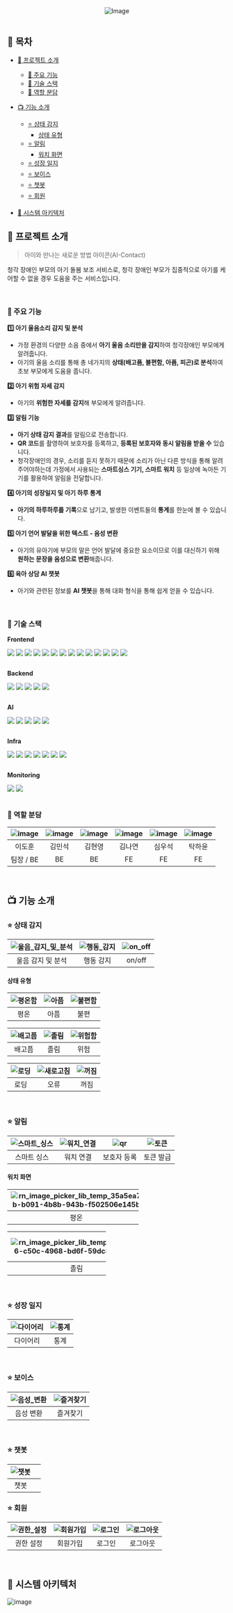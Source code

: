  <div style="text-align: center;">
  <img src="https://hackmd.io/_uploads/SyHoZsDXC.png" alt="Image">
</div>


<br/>

## 👶 목차
- [🎯 프로젝트 소개](#🎯-프로젝트-소개)
    - [🔎 주요 기능](#🔎-주요-기능)
    - [🔧 기술 스택](#🔧-기술-스택)
    - [💖 역할 분담](#💖-역할-분담)
- [📺 기능 소개](#📺-기능-소개)
  - [⭐ 상태 감지](#⭐-상태-감지)
    - [상태 유형](#상태-유형)
  - [⭐ 알림](#⭐-알림)
    - [워치 화면](#워치-화면)
  - [⭐ 성장 일지](#⭐-성장-일지)
  - [⭐ 보이스](#⭐-보이스)
  - [⭐ 챗봇](#⭐-챗봇)
  - [⭐ 회원](#⭐-회원)

- [💾 시스템 아키텍처](#💾-시스템-아키텍처)

## 🎯 프로젝트 소개
> 아이와 만나는 새로운 방법 아이콘(AI-Contact)

청각 장애인 부모의 아기 돌봄 보조 서비스로, 청각 장애인 부모가 집중적으로 아기를 케어할 수 없을 경우 도움을 주는 서비스입니다.

<br/>

### 🔎 주요 기능
**1️⃣ 아기 울음소리 감지 및 분석**

- 가정 환경의 다양한 소음 중에서 **아기 울음 소리만을 감지**하여 청각장애인 부모에게 알려줍니다.
- 아기의 울음 소리를 통해 총 네가지의 **상태(배고픔, 불편함, 아픔, 피곤)로 분석**하여 초보 부모에게 도움을 줍니다.

**2️⃣ 아기 위험 자세 감지**

- 아기의 **위험한 자세를 감지**해 부모에게 알려줍니다.

**3️⃣ 알림 기능**

- **아기 상태 감지 결과**를 알림으로 전송합니다.
- **QR 코드**를 촬영하여 보호자를 등록하고, **등록된 보호자와 동시 알림을 받을 수** 있습니다.
- 청각장애인의 경우, 소리를 듣지 못하기 때문에 소리가 아닌 다른 방식을 통해 알려주어야하는데 가정에서 사용되는 **스마트싱스 기기, 스마트 워치** 등 일상에 녹아든 기기를 활용하여 알림을 전달합니다.

**4️⃣ 아기의 성장일지 및 아기 하루 통계**

- **아기의 하루하루를 기록**으로 남기고, 발생한 이벤트들의 **통계**를 한눈에 볼 수 있습니다.


**5️⃣ 아기 언어 발달을 위한 텍스트 - 음성 변환**

- 아기의 유아기에 부모의 말은 언어 발달에 중요한 요소이므로 이를 대신하기 위해 **원하는 문장을 음성으로 변환**해줍니다.


**6️⃣ 육아 상담 AI 챗봇**

- 아기와 관련된 정보를 **AI 챗봇**을 통해 대화 형식을 통해 쉽게 얻을 수 있습니다.

<br/>

### 🔧 기술 스택

**Frontend**

<div style="display:flex; flex-wrap:wrap; gap:4px">
<img src="https://img.shields.io/badge/React-61DAFB?style=for-the-badge&amp;logo=React&amp;logoColor=white">
<img src="https://img.shields.io/badge/Typescript-3178C6?style=for-the-badge&amp;logo=Typescript&amp;logoColor=white">
<img src="https://img.shields.io/badge/Flutter-02569B?style=for-the-badge&logo=flutter&logoColor=white"/>
<img src="https://img.shields.io/badge/Tailwind CSS-06B6D4?style=for-the-badge&amp;logo=Tailwind CSS&amp;logoColor=white">
<img src="https://img.shields.io/badge/React Query-FF4154?style=for-the-badge&amp;logo=reactquery&amp;logoColor=white">
<img src="https://img.shields.io/badge/Zustand-443E38?style=for-the-badge&amp;logo=&amp;logoColor=white">
<img src="https://img.shields.io/badge/React Router-CA4245?style=for-the-badge&amp;logo=reactrouter&amp;logoColor=white">
<img src="https://img.shields.io/badge/Zustand-FF4154?style=for-the-badge&amp;logo=reactquery&amp;logoColor=white">
<img src="https://img.shields.io/badge/vite-646CFF?style=for-the-badge&logo=vite&logoColor=white">
<img src="https://img.shields.io/badge/PWA-5A0FC8?style=for-the-badge&amp;logo=pwa&amp;logoColor=white">
<img src="https://img.shields.io/badge/Firebase-FFCA28?style=for-the-badge&amp;logo=firebase&amp;logoColor=white">
<img src="https://img.shields.io/badge/Web Bluetooth-0082FC?style=for-the-badge&amp;logo=bluetooth&amp;logoColor=white">
<img src="https://img.shields.io/badge/Tensorflow.js-FF6F00?style=for-the-badge&amp;logo=tensorflow&amp;logoColor=white">
<img src="https://img.shields.io/badge/Three.js-000000?style=for-the-badge&amp;logo=threedotjs&amp;logoColor=white">
</div>

<br/>

**Backend**

<div style="display:flex; flex-wrap:wrap; gap:4px">
<img src="https://img.shields.io/badge/springboot-6DB33F?style=for-the-badge&logo=springboot&logoColor=white"/>
<img src="https://img.shields.io/badge/apache kafka-231F20?style=for-the-badge&logo=apachekafka&logoColor=white"/>
<img src="https://img.shields.io/badge/fast api-009688?style=for-the-badge&logo=fastapi&logoColor=white"/>
<img src="https://img.shields.io/badge/MongoDB-47A248?style=for-the-badge&logo=MongoDB&logoColor=white"/>
<img src="https://img.shields.io/badge/MariaDB-003545?style=for-the-badge&logo=mariaDB&logoColor=white"/>
</div>

<br/>

**AI**

<div style="display:flex; flex-wrap:wrap; gap:4px">
<img src="https://img.shields.io/badge/Google Colab-F9AB00?style=for-the-badge&logo=Google Colab&logoColor=white"/>
<img src="https://img.shields.io/badge/pytorch-EE4C2C?style=for-the-badge&logo=pytorch&logoColor=white"/>
<img src="https://img.shields.io/badge/Tensorflow-FF6F00?style=for-the-badge&amp;logo=tensorflow&amp;logoColor=white">
<img src="https://img.shields.io/badge/open ai-412991?style=for-the-badge&amp;logo=openai&amp;logoColor=white">
<img src="https://img.shields.io/badge/Naver Clova-03C75A?style=for-the-badge&amp;logo=naver&amp;logoColor=white">
</div>
    
<br/>

**Infra**

<div style="display:flex; flex-wrap:wrap; gap:4px">
<img src="https://img.shields.io/badge/Amazon AWS-232F3E?style=for-the-badge&logo=amazonaws&logoColor=white"/>
<img src="https://img.shields.io/badge/amazon s3-569A31?style=for-the-badge&logo=amazons3&logoColor=white"/>
<img src="https://img.shields.io/badge/Docker-2496ED?style=for-the-badge&logo=Docker&logoColor=white"/>
<img src="https://img.shields.io/badge/oracle cloud infra-F80000?style=for-the-badge&logo=oracle&logoColor=white"/>
<img src="https://img.shields.io/badge/nginx-009639?style=for-the-badge&logo=nginx&logoColor=white"/>
<img src="https://img.shields.io/badge/jenkins-D24939?style=for-the-badge&logo=jenkins&logoColor=white"/>
<img src="https://img.shields.io/badge/cloudflare-F38020?style=for-the-badge&logo=cloudflare&logoColor=white"/>
</div>

<br/>

**Monitoring**
<div style="display:flex; flex-wrap:wrap; gap:4px">
<img src="https://img.shields.io/badge/grafana-F46800?style=for-the-badge&logo=grafana&logoColor=white"/>
<img src="https://img.shields.io/badge/prometheus-E6522C?style=for-the-badge&logo=prometheus&logoColor=white"/>
</div>
    
<br/>

### 💖 역할 분담

|![image](https://hackmd.io/_uploads/S1es5NDm0.png)|![image](https://hackmd.io/_uploads/BkPscEP7C.png)|![image](https://hackmd.io/_uploads/HkOn94D7A.png)|![image](https://hackmd.io/_uploads/ryGTcVPm0.png)|![image](https://hackmd.io/_uploads/r1_RcVDmR.png)|![image](https://hackmd.io/_uploads/HJZC5VDX0.png)|
|:-:|:-:|:-:|:-:|:-:|:-:|
|이도훈|김민석|김현영|김나연|심우석|탁하윤|
|팀장 / BE|BE|BE|FE|FE|FE|

<br/>


## 📺 기능 소개

### ⭐ 상태 감지

|![울음_감지_및_분석](/uploads/416b7ea3f4478b945bdcdc87da130791/울음_감지_및_분석.gif)|![행동_감지](/uploads/cd9dc6cfd7512ac7c859c09e7c2ddb53/행동_감지.gif)|![on_off](/uploads/8191ae7b7ea23c6affc3dfc3568f0b59/on_off.gif)|
|:-:|:-:|:-:|
|울음 감지 및 분석|행동 감지|on/off|

#### 상태 유형

<div style="width:50%">
    
|![평온함](https://hackmd.io/_uploads/BkOPMOw7A.png)|![아픔](https://hackmd.io/_uploads/Skeam_PQC.png)|![불편함](https://hackmd.io/_uploads/HkH6Q_DmA.png)|
|:-:|:-:|:-:|
|평온|아픔|불편|


|![배고픔](https://hackmd.io/_uploads/S1jaQ_w70.png)|![졸림](https://hackmd.io/_uploads/HyGCQOv7A.png)|![위험함](https://hackmd.io/_uploads/BJnbLuwmC.png)|
|:-:|:-:|:-:|
|배고픔|졸림|위험|


|![로딩](https://hackmd.io/_uploads/rJxkNuDmA.png)|![새로고침](https://hackmd.io/_uploads/SJVyNdPXA.png)|![꺼짐](https://hackmd.io/_uploads/BJ_1Edw7C.png)| 
|:-:|:-:|:-:|
|로딩|오류|꺼짐|
    
</div>

<br/>

### ⭐ 알림

|![스마트_싱스](/uploads/e060503e89c56a091b6caf0e2bc5d5f6/스마트_싱스.gif)|![워치_연결](/uploads/d4af79503dde0a7cbabb1d18523711de/워치_연결.gif)|![qr](/uploads/8704cfc2f33e4cc4085dfd157e902afa/qr.gif)|![토큰](/uploads/7f1a6a6eb09f63f4ba4ad7ec86cb50c1/토큰.jpg)|
|:-:|:-:|:-:|:-:|
|스마트 싱스|워치 연결|보호자 등록|토큰 발급|

#### 워치 화면

<div style="width:60%">
    
|![rn_image_picker_lib_temp_35a5ea7b-b091-4b8b-943b-f502506e145b](https://hackmd.io/_uploads/HyXD9uvX0.png)|![rn_image_picker_lib_temp_290cbbc6-75d1-485d-b732-a6ebc3966e55](https://hackmd.io/_uploads/BkB_9uwmR.png)|![rn_image_picker_lib_temp_b2cd4e3a-28e4-4856-afcc-2adfe58cbfa7](https://hackmd.io/_uploads/HksOqODm0.png)|![rn_image_picker_lib_temp_0a550ec2-9f8e-47da-ab20-926bd292090b](https://hackmd.io/_uploads/H1-F5dwmR.png)|
|:-:|:-:|:-:|:-:|
|평온|아픔|불편|배고픔|
    
</div>

<div style="width:45%">
    
|![rn_image_picker_lib_temp_68c6c486-c50c-4968-bd6f-59dc8b6d13cf](https://hackmd.io/_uploads/Hk859dPmR.png)|![rn_image_picker_lib_temp_f48f5e07-5987-4852-8943-3d9486ae6370](https://hackmd.io/_uploads/HyUscODX0.png)|![rn_image_picker_lib_temp_f5adca03-80e8-4437-9439-3a5be975c119](https://hackmd.io/_uploads/Skni5_vQC.png)|
|:-:|:-:|:-:|
|졸림|위험|연결|
    
</div>

<br/>

### ⭐ 성장 일지

|![다이어리](/uploads/124e92241a712e4d68feaff24f8a1bab/다이어리.gif)|![통계](/uploads/fa6c5e95635f26bdf4418042af522617/통계.gif)|
|:-:|:-:|
|다이어리|통계|

<br/>

### ⭐ 보이스

|![음성_변환](/uploads/d3ec394f4b80a99ed30714c3b8a6d7a0/음성_변환.gif)|![즐겨찾기](/uploads/627008d067ba65a11dbfbc8286a3dc49/즐겨찾기.gif)|
|:-:|:-:|
|음성 변환|즐겨찾기|

<br/>

### ⭐ 챗봇

|![챗봇](/uploads/eaf875bfca53b95b197c4a927319a43c/챗봇.gif)||
|:-:|:-:|
|챗봇|||

### ⭐ 회원

|![권한_설정](/uploads/ba347b01df296695b4a9fd5907e0e091/권한_설정.gif)|![회원가입](/uploads/4444da5f58ce9b9b5964edc71226c492/회원가입.gif)|![로그인](/uploads/c4a92cbebcf378c9f403b51e6b9d0617/로그인.gif)|![로그아웃](/uploads/c1742ac321557e1b1c1b729529d744bc/로그아웃.jpg)|
|:-:|:-:|:-:|:-:|
|권한 설정|회원가입|로그인|로그아웃|

<br/>

## 💾 시스템 아키텍처

![image](https://hackmd.io/_uploads/SkYCLwPmC.png)

<br/>
